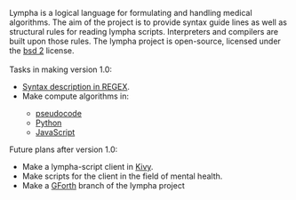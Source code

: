 <script>
document.getElementById( "aboutsmall").style.backgroundColor="#EFAB00";
document.getElementById( "abouttext").style.color="#000000";
document.getElementById( "about").className="menu2active";
</script>
<span class="sc">Lympha</span> is a logical language for formulating and handling medical algorithms. The aim of the project is to provide syntax guide lines as well as structural rules for reading <span class="sc">lympha</span> scripts. Interpreters and compilers are built upon those rules. The <span class="sc">lympha</span> project is open-source, licensed under the <span class="sc">[bsd 2](http://opensource.org/licenses/BSD-2-Clause)</span> license.<br><br>
Tasks in making version 1.0:
<ul>
<li><a href="https://github.com/RickardHultgren/lympha/blob/master/LYMPHA_syntax.0.1.pdf">Syntax description in REGEX</a>.</li>
<li>Make compute algorithms in:</li>
<ul>
<li><a href="https://github.com/RickardHultgren/lympha/blob/master/LYMPHA_algorithm.0.1.pdf">pseudocode</a></li>
<li><a href="https://github.com/RickardHultgren/lympha/tree/python">Python</a></li>
<li><a href="https://github.com/RickardHultgren/lympha/tree/JavaScript">JavaScript</a></li>
</ul>
</ul>
Future plans after version 1.0:
<ul>
<li>Make a <span class="sc">lympha</span>-script client in <a href="https://kivy.org/">Kivy</a>.</li>
<li>Make scripts for the client in the field of mental health.</li>
<li>Make a <a href="https://www.gnu.org/software/gforth/">GForth</a> branch of the <span class="sc">lympha</span> project</li>
</ul>
